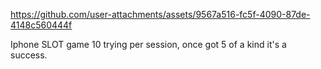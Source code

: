 https://github.com/user-attachments/assets/9567a516-fc5f-4090-87de-4148c560444f

Iphone SLOT game
10 trying per session, once got 5 of a kind it's a success.
